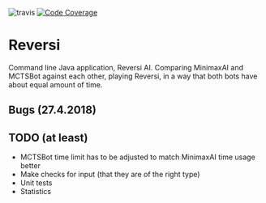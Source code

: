 ![travis](https://travis-ci.org/ValheKouneli/Reversi.svg?branch=master)
[![Code Coverage](https://img.shields.io/codecov/c/github/ValheKouneli/Reversi/master.svg)](https://codecov.io/github/ValheKouneli/Reversi/)

Reversi
=======

Command line Java application, Reversi AI. Comparing MinimaxAI and MCTSBot against each other, playing Reversi, in a way that both bots have about equal amount of time.

## Bugs (27.4.2018)


## TODO (at least)

* MCTSBot time limit has to be adjusted to match MinimaxAI time usage better
* Make checks for input (that they are of the right type)
* Unit tests
* Statistics
